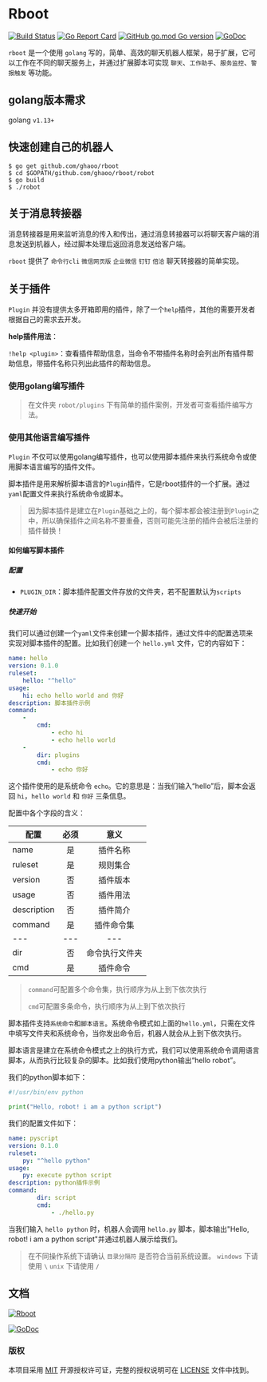 
# Rboot 

[![Build Status](https://travis-ci.org/ghaoo/rboot.svg?branch=master)](https://travis-ci.org/ghaoo/rboot) [![Go Report Card](https://goreportcard.com/badge/github.com/ghaoo/rboot)](https://goreportcard.com/report/github.com/ghaoo/rboot) [![GitHub go.mod Go version](https://img.shields.io/github/go-mod/go-version/ghaoo/rboot?color=%2B&style=flat-square)](https://golang.org/) [![GoDoc](http://godoc.org/github.com/ghaoo/rboot?status.svg)](http://godoc.org/github.com/ghaoo/rboot)


`rboot` 是一个使用 `golang` 写的，简单、高效的聊天机器人框架，易于扩展，它可以工作在不同的聊天服务上，并通过扩展脚本可实现 `聊天`、`工作助手`、`服务监控`、`警报触发` 等功能。

## golang版本需求

golang `v1.13+`

## 快速创建自己的机器人

```shell script
$ go get github.com/ghaoo/rboot
$ cd $GOPATH/github.com/ghaoo/rboot/robot
$ go build
$ ./robot
```

## 关于消息转接器

消息转接器是用来监听消息的传入和传出，通过消息转接器可以将聊天客户端的消息发送到机器人，经过脚本处理后返回消息发送给客户端。

`rboot` 提供了 `命令行cli` `微信网页版` `企业微信` `钉钉` `倍洽` 聊天转接器的简单实现。

## 关于插件

`Plugin` 并没有提供太多开箱即用的插件，除了一个`help`插件，其他的需要开发者根据自己的需求去开发。

**help插件用法**：

`!help <plugin>`：查看插件帮助信息，当命令不带插件名称时会列出所有插件帮助信息，带插件名称只列出此插件的帮助信息。

### 使用golang编写插件

> 在文件夹 `robot/plugins` 下有简单的插件案例，开发者可查看插件编写方法。

### 使用其他语言编写插件

`Plugin` 不仅可以使用golang编写插件，也可以使用脚本插件来执行系统命令或使用脚本语言编写的插件文件。

脚本插件是用来解析脚本语言的`Plugin`插件，它是rboot插件的一个扩展。通过`yaml`配置文件来执行系统命令或脚本。

> 因为脚本插件是建立在`Plugin`基础之上的，每个脚本都会被注册到`Plugin`之中，所以确保插件之间名称不要重叠，否则可能先注册的插件会被后注册的插件替换！

#### 如何编写脚本插件

##### 配置

- `PLUGIN_DIR`：脚本插件配置文件存放的文件夹，若不配置默认为`scripts`

##### 快速开始

我们可以通过创建一个`yaml`文件来创建一个脚本插件，通过文件中的配置选项来实现对脚本插件的配置。比如我们创建一个 `hello.yml` 文件，它的内容如下：

```yaml
name: hello
version: 0.1.0
ruleset:
    hello: "^hello"
usage:
    hi: echo hello world and 你好
description: 脚本插件示例
command:
    -
        cmd:
            - echo hi
            - echo hello world
    -
        dir: plugins
        cmd:
            - echo 你好
```

这个插件使用的是系统命令 `echo`。它的意思是：当我们输入“hello”后，脚本会返回 `hi`，`hello world` 和 `你好` 三条信息。

配置中各个字段的含义：

配置|必须|意义
---|:---:|:---:
name|是|插件名称 
ruleset|是|规则集合
version|否|插件版本
usage|否|插件用法
description|否|插件简介
command|是|插件命令集
---|---|---
dir|否|命令执行文件夹
cmd|是|插件命令

> `command`可配置多个命令集，执行顺序为从上到下依次执行
>
> `cmd`可配置多条命令，执行顺序为从上到下依次执行

脚本插件支持`系统命令`和`脚本语言`。系统命令模式如上面的`hello.yml`，只需在文件中填写文件夹和系统命令，当你发出命令后，机器人就会从上到下依次执行。

脚本语言是建立在系统命令模式之上的执行方式，我们可以使用系统命令调用语言脚本，从而执行比较复杂的脚本。比如我们使用python输出“hello robot”。

我们的python脚本如下：

```python
#!/usr/bin/env python

print("Hello, robot! i am a python script")
```

我们的配置文件如下：

```yaml
name: pyscript
version: 0.1.0
ruleset:
    py: "^hello python"
usage:
    py: execute python script
description: python插件示例
command:
        dir: script
        cmd:
            - ./hello.py
```

当我们输入 `hello python` 时，机器人会调用 `hello.py` 脚本，脚本输出"Hello, robot! i am a python script"并通过机器人展示给我们。

> 在不同操作系统下请确认 `目录分隔符` 是否符合当前系统设置。
> `windows` 下请使用 `\`
> `unix` 下请使用 `/`

## 文档

[![Rboot](https://img.shields.io/badge/%E4%B8%AD%E6%96%87%E6%96%87%E6%A1%A3-rboot1.2.0-green)](https://www.kancloud.cn/ghaoo/rboot/1476883)

[![GoDoc](http://godoc.org/github.com/ghaoo/rboot?status.svg)](http://godoc.org/github.com/ghaoo/rboot)

### 版权

本项目采用 [MIT](https://opensource.org/licenses/MIT) 开源授权许可证，完整的授权说明可在 [LICENSE](LICENSE) 文件中找到。




